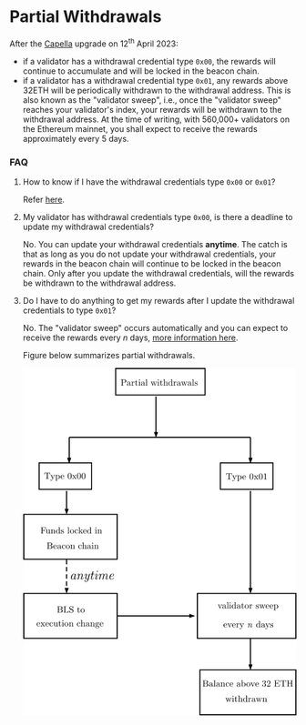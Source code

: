 # Partial Withdrawals

After the [Capella](https://ethereum.org/en/history/#capella) upgrade on 12<sup>th</sup> April 2023:

 - if a validator has a withdrawal credential type `0x00`, the rewards will continue to accumulate and will be locked in the beacon chain.
 - if a validator has a withdrawal credential type `0x01`, any rewards above 32ETH will be periodically withdrawn to the withdrawal address. This is also known as the "validator sweep", i.e., once the "validator sweep" reaches your validator's index, your rewards will be withdrawn to the withdrawal address.  At the time of writing, with 560,000+ validators on the Ethereum mainnet, you shall expect to receive the rewards approximately every 5 days.

### FAQ
1. How to know if I have the withdrawal credentials type `0x00` or `0x01`?
   
   Refer [here](./voluntary-exit.md#1-how-to-know-if-i-have-the-withdrawal-credentials-type-0x01).

2. My validator has withdrawal credentials type `0x00`, is there a deadline to update my withdrawal credentials?

   No.  You can update your withdrawal credentials **anytime**. The catch is that as long as you do not update your withdrawal credentials, your rewards in the beacon chain will continue to be locked in the beacon chain. Only after you update the withdrawal credentials, will the rewards be withdrawn to the withdrawal address.

3. Do I have to do anything to get my rewards after I update the withdrawal credentials to type `0x01`?

    No. The "validator sweep" occurs automatically and you can expect to receive the rewards every *n* days, [more information here](./voluntary-exit.md#4-when-will-i-get-my-staked-fund-after-voluntary-exit-if-my-validator-is-of-type-0x01). 

    Figure below summarizes partial withdrawals.

    ![partial](./imgs/partial-withdrawal.png)